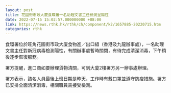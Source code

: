 ```yaml
---
layout: post
title: 花園街市政大廈食環署一名助理文書主任檢測呈陽性
date: 2022-07-15 15:02:57.000000000 +08:00
link: https://news.rthk.hk/rthk/ch/component/k2/1657885-20220715.htm
categories: rthk
---
```


食環署位於旺角花園街市政大廈食物進／出口組（香港及九龍辦事處），一名助理文書主任對新冠病毒檢測陽性，有關辦事處暫時關閉，有待完成清潔消毒，下午稍後逐步恢復服務。

署方提醒，進口商如要辦理貨物清關，可到大廈2樓署方另一辦事處辦理。

署方表示，該名人員最後上班日期是昨天，工作時有戴口罩並遵守防疫措施。署方已安排全面清潔消毒，相關職員需接受檢測。
